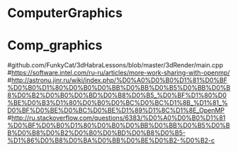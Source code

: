 # ComputerGraphics
# Comp_graphics

#github.com/FunkyCat/3dHabraLessons/blob/master/3dRender/main.cpp
#https://software.intel.com/ru-ru/articles/more-work-sharing-with-openmp/
#http://astronu.jinr.ru/wiki/index.php/%D0%A0%D0%B0%D1%81%D0%BF%D0%B0%D1%80%D0%B0%D0%BB%D0%BB%D0%B5%D0%BB%D0%B8%D0%B2%D0%B0%D0%BD%D0%B8%D0%B5_%D0%BF%D1%80%D0%BE%D0%B3%D1%80%D0%B0%D0%BC%D0%BC%D1%8B_%D1%81_%D0%BF%D0%BE%D0%BC%D0%BE%D1%89%D1%8C%D1%8E_OpenMP
#http://ru.stackoverflow.com/questions/6383/%D0%A0%D0%B0%D1%81%D0%BF%D0%B0%D1%80%D0%B0%D0%BB%D0%BB%D0%B5%D0%BB%D0%B8%D0%B2%D0%B0%D0%BD%D0%B8%D0%B5-%D1%86%D0%B8%D0%BA%D0%BB%D0%BE%D0%B2-%D0%B2-c